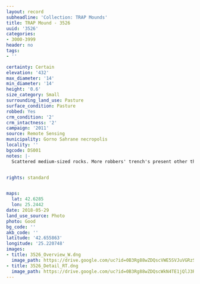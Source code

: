 ```yaml
---
layout: record
subheadline: 'Collection: TRAP Mounds'
title: TRAP Mound - 3526
uuid: '3526'
categories:
- 3000-3999
header: no
tags:
- ''

certainty: Certain
elevation: '432'
max_diameter: '14'
min_diameter: '14'
height: '0.6'
size_category: Small
surrounding_land_use: Pasture
surface_condition: Pasture
robbed: Yes
crm_condition: '2'
crm_intactness: '2'
campaign: '2011'
source: Remote Sensing
municipality: Gorno Sahrane necropolis
locality: ''
bgcode: DS001
notes: |-
  Scattered medium-sized rocks. More robbers' trench's present other than robbers' trench1, but impossible to determine borders of said robbers' trench's.


rights: standard


maps:
  lat: 42.6285
  lon: 25.2442
date: 2018-05-29
land_use_source: Photo
photo: Good
bg_code: ''
akb_code: ''
latitude: '42.655863'
longitude: '25.220748'
images:
- title: 3526_Overview_W.dng
  image_path: https://drive.google.com/uc?id=0B3Rg88wZDQscVWE5SVJuVGRzSjg
- title: 3526_Detail_RT.dng
  image_path: https://drive.google.com/uc?id=0B3Rg88wZDQscWkN4TE1jQlJ3RG8
---
```

